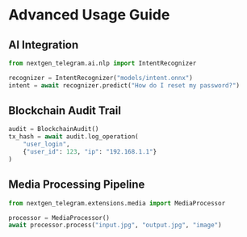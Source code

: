 # Advanced Usage Guide

## AI Integration
```python
from nextgen_telegram.ai.nlp import IntentRecognizer

recognizer = IntentRecognizer("models/intent.onnx")
intent = await recognizer.predict("How do I reset my password?")
```

## Blockchain Audit Trail
```python
audit = BlockchainAudit()
tx_hash = await audit.log_operation(
    "user_login",
    {"user_id": 123, "ip": "192.168.1.1"}
)
```

## Media Processing Pipeline
```python
from nextgen_telegram.extensions.media import MediaProcessor

processor = MediaProcessor()
await processor.process("input.jpg", "output.jpg", "image")
```
